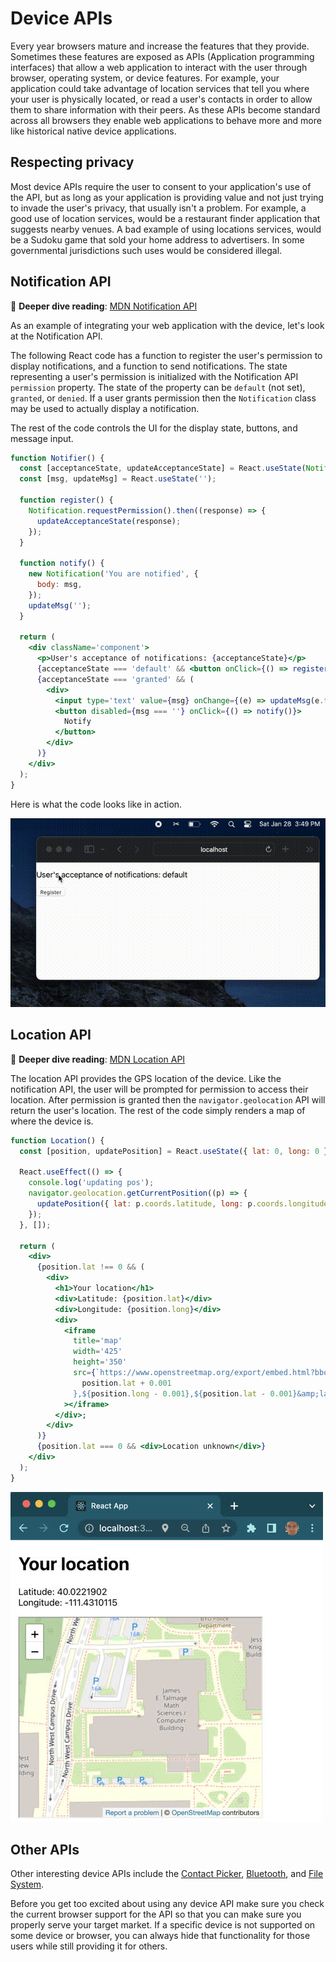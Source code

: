 # Device APIs

Every year browsers mature and increase the features that they provide. Sometimes these features are exposed as APIs (Application programming interfaces) that allow a web application to interact with the user through browser, operating system, or device features. For example, your application could take advantage of location services that tell you where your user is physically located, or read a user's contacts in order to allow them to share information with their peers. As these APIs become standard across all browsers they enable web applications to behave more and more like historical native device applications.

## Respecting privacy

Most device APIs require the user to consent to your application's use of the API, but as long as your application is providing value and not just trying to invade the user's privacy, that usually isn't a problem. For example, a good use of location services, would be a restaurant finder application that suggests nearby venues. A bad example of using locations services, would be a Sudoku game that sold your home address to advertisers. In some governmental jurisdictions such uses would be considered illegal.

## Notification API

📖 **Deeper dive reading**: [MDN Notification API](https://developer.mozilla.org/en-US/docs/Web/API/Notifications_API)

As an example of integrating your web application with the device, let's look at the Notification API.

The following React code has a function to register the user's permission to display notifications, and a function to send notifications. The state representing a user's permission is initialized with the Notification API `permission` property. The state of the property can be `default` (not set), `granted`, or `denied`. If a user grants permission then the `Notification` class may be used to actually display a notification.

The rest of the code controls the UI for the display state, buttons, and message input.

```jsx
function Notifier() {
  const [acceptanceState, updateAcceptanceState] = React.useState(Notification.permission);
  const [msg, updateMsg] = React.useState('');

  function register() {
    Notification.requestPermission().then((response) => {
      updateAcceptanceState(response);
    });
  }

  function notify() {
    new Notification('You are notified', {
      body: msg,
    });
    updateMsg('');
  }

  return (
    <div className='component'>
      <p>User's acceptance of notifications: {acceptanceState}</p>
      {acceptanceState === 'default' && <button onClick={() => register()}>Register</button>}
      {acceptanceState === 'granted' && (
        <div>
          <input type='text' value={msg} onChange={(e) => updateMsg(e.target.value)} placeholder='msg here'></input>
          <button disabled={msg === ''} onClick={() => notify()}>
            Notify
          </button>
        </div>
      )}
    </div>
  );
}
```

Here is what the code looks like in action.

![Notification Example](notificationApi.gif)

## Location API

📖 **Deeper dive reading**: [MDN Location API](https://developer.mozilla.org/en-US/docs/Web/API/Geolocation_API/Using_the_Geolocation_API)

The location API provides the GPS location of the device. Like the notification API, the user will be prompted for permission to access their location. After permission is granted then the `navigator.geolocation` API will return the user's location. The rest of the code simply renders a map of where the device is.

```jsx
function Location() {
  const [position, updatePosition] = React.useState({ lat: 0, long: 0 });

  React.useEffect(() => {
    console.log('updating pos');
    navigator.geolocation.getCurrentPosition((p) => {
      updatePosition({ lat: p.coords.latitude, long: p.coords.longitude });
    });
  }, []);

  return (
    <div>
      {position.lat !== 0 && (
        <div>
          <h1>Your location</h1>
          <div>Latitude: {position.lat}</div>
          <div>Longitude: {position.long}</div>
          <div>
            <iframe
              title='map'
              width='425'
              height='350'
              src={`https://www.openstreetmap.org/export/embed.html?bbox=${position.long + 0.001},${
                position.lat + 0.001
              },${position.long - 0.001},${position.lat - 0.001}&amp;layer=mapnik`}
            ></iframe>
          </div>;
        </div>
      )}
      {position.lat === 0 && <div>Location unknown</div>}
    </div>
  );
}
```

![Location API](locationAPI.jpg)

## Other APIs

Other interesting device APIs include the [Contact Picker](https://developer.mozilla.org/en-US/docs/Web/API/Contact_Picker_API), [Bluetooth](https://developer.mozilla.org/en-US/docs/Web/API/Bluetooth/requestDevice), and [File System](https://developer.mozilla.org/en-US/docs/Web/API/File_System_Access_API).

Before you get too excited about using any device API make sure you check the current browser support for the API so that you can make sure you properly serve your target market. If a specific device is not supported on some device or browser, you can always hide that functionality for those users while still providing it for others.
